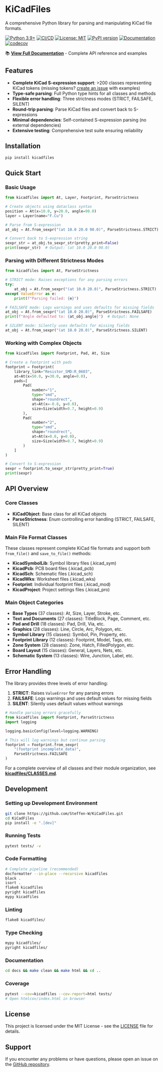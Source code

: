 # KiCadFiles

A comprehensive Python library for parsing and manipulating KiCad file formats.

[![Python 3.9+](https://img.shields.io/badge/python-3.9%2B-blue.svg)](https://www.python.org/downloads/)
[![CI/CD](https://github.com/Steffen-W/KiCadFiles/workflows/CI%2FCD%20Pipeline/badge.svg)](https://github.com/Steffen-W/KiCadFiles/actions)
[![License: MIT](https://img.shields.io/badge/License-MIT-yellow.svg)](https://opensource.org/licenses/MIT)
[![PyPI version](https://badge.fury.io/py/kicadfiles.svg)](https://badge.fury.io/py/kicadfiles)
[![Documentation](https://img.shields.io/badge/docs-sphinx-blue.svg)](https://steffen-w.github.io/KiCadFiles/)
[![codecov](https://codecov.io/gh/Steffen-W/KiCadFiles/branch/master/graph/badge.svg)](https://codecov.io/gh/Steffen-W/KiCadFiles)

📚 **[View Full Documentation](https://steffen-w.github.io/KiCadFiles/)** - Complete API reference and examples

## Features

- **Complete KiCad S-expression support**: >200 classes representing KiCad tokens (missing tokens? [create an issue](https://github.com/Steffen-W/KiCadFiles/issues) with examples)
- **Type-safe parsing**: Full Python type hints for all classes and methods
- **Flexible error handling**: Three strictness modes (STRICT, FAILSAFE, SILENT)
- **Round-trip parsing**: Parse KiCad files and convert back to S-expressions
- **Minimal dependencies**: Self-contained S-expression parsing (no external dependencies)
- **Extensive testing**: Comprehensive test suite ensuring reliability

## Installation

```bash
pip install kicadfiles
```

## Quick Start

### Basic Usage

```python
from kicadfiles import At, Layer, Footprint, ParseStrictness

# Create objects using dataclass syntax
position = At(x=10.0, y=20.0, angle=90.0)
layer = Layer(name="F.Cu")

# Parse from S-expression
at_obj = At.from_sexpr("(at 10.0 20.0 90.0)", ParseStrictness.STRICT)

# Convert back to S-expression string
sexpr_str = at_obj.to_sexpr_str(pretty_print=False)
print(sexpr_str)  # Output: (at 10.0 20.0 90.0)
```

### Parsing with Different Strictness Modes

```python
from kicadfiles import At, ParseStrictness

# STRICT mode: Raises exceptions for any parsing errors
try:
    at_obj = At.from_sexpr("(at 10.0 20.0)", ParseStrictness.STRICT)
except ValueError as e:
    print(f"Parsing failed: {e}")

# FAILSAFE mode: Logs warnings and uses defaults for missing fields
at_obj = At.from_sexpr("(at 10.0 20.0)", ParseStrictness.FAILSAFE)
print(f"Angle defaulted to: {at_obj.angle}")  # Output: None

# SILENT mode: Silently uses defaults for missing fields
at_obj = At.from_sexpr("(at 10.0 20.0)", ParseStrictness.SILENT)
```

### Working with Complex Objects

```python
from kicadfiles import Footprint, Pad, At, Size

# Create a footprint with pads
footprint = Footprint(
    library_link="Resistor_SMD:R_0603",
    at=At(x=50.0, y=30.0, angle=0.0),
    pads=[
        Pad(
            number="1",
            type="smd",
            shape="roundrect",
            at=At(x=-0.8, y=0.0),
            size=Size(width=0.7, height=0.9)
        ),
        Pad(
            number="2",
            type="smd",
            shape="roundrect",
            at=At(x=0.8, y=0.0),
            size=Size(width=0.7, height=0.9)
        )
    ]
)

# Convert to S-expression
sexpr = footprint.to_sexpr_str(pretty_print=True)
print(sexpr)
```

## API Overview

### Core Classes

- **KiCadObject**: Base class for all KiCad objects
- **ParseStrictness**: Enum controlling error handling (STRICT, FAILSAFE, SILENT)

### Main File Format Classes

These classes represent complete KiCad file formats and support both `from_file()` and `save_to_file()` methods:

- **KicadSymbolLib**: Symbol library files (.kicad_sym)
- **KicadPcb**: PCB board files (.kicad_pcb)
- **KicadSch**: Schematic files (.kicad_sch)
- **KicadWks**: Worksheet files (.kicad_wks)
- **Footprint**: Individual footprint files (.kicad_mod)
- **KicadProject**: Project settings files (.kicad_pro)

### Main Object Categories

- **Base Types** (37 classes): At, Size, Layer, Stroke, etc.
- **Text and Documents** (27 classes): TitleBlock, Page, Comment, etc.
- **Pad and Drill** (18 classes): Pad, Drill, Via, etc.
- **Graphics** (28 classes): Line, Circle, Arc, Polygon, etc.
- **Symbol Library** (15 classes): Symbol, Pin, Property, etc.
- **Footprint Library** (12 classes): Footprint, Model, Tags, etc.
- **Zone System** (28 classes): Zone, Hatch, FilledPolygon, etc.
- **Board Layout** (15 classes): General, Layers, Nets, etc.
- **Schematic System** (13 classes): Wire, Junction, Label, etc.

## Error Handling

The library provides three levels of error handling:

1. **STRICT**: Raises `ValueError` for any parsing errors
2. **FAILSAFE**: Logs warnings and uses default values for missing fields
3. **SILENT**: Silently uses default values without warnings

```python
# Handle parsing errors gracefully
from kicadfiles import Footprint, ParseStrictness
import logging

logging.basicConfig(level=logging.WARNING)

# This will log warnings but continue parsing
footprint = Footprint.from_sexpr(
    "(footprint incomplete_data)",
    ParseStrictness.FAILSAFE
)
```

For a complete overview of all classes and their module organization, see **[kicadfiles/CLASSES.md](kicadfiles/CLASSES.md)**.

## Development

### Setting up Development Environment

```bash
git clone https://github.com/Steffen-W/KiCadFiles.git
cd KiCadFiles
pip install -e ".[dev]"
```

### Running Tests

```bash
pytest tests/ -v
```

### Code Formatting

```bash
# Complete pipeline (recommended)
docformatter --in-place --recursive kicadfiles
black .
isort .
flake8 kicadfiles
pyright kicadfiles
mypy kicadfiles
```

### Linting

```bash
flake8 kicadfiles/
```

### Type Checking

```bash
mypy kicadfiles/
pyright kicadfiles/
```

### Documentation

```bash
cd docs && make clean && make html && cd ..
```

### Coverage

```bash
pytest --cov=kicadfiles --cov-report=html tests/
# Open htmlcov/index.html in browser
```

## License

This project is licensed under the MIT License - see the [LICENSE](LICENSE) file for details.

## Support

If you encounter any problems or have questions, please open an issue on the [GitHub repository](https://github.com/Steffen-W/KiCadFiles/issues).
